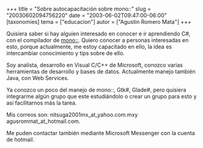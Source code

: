 +++
title = "Sobre autocapacitación sobre mono::"
slug = "20030602094756220"
date = "2003-06-02T09:47:00-06:00"
[taxonomies]
tema = ["educacion"]
autor = ["Agustin Romero Mata"]
+++

Quisiera saber si hay alguien interesado en conocer e ir aprendiendo C#,
con el compilador de [mono::](http://go-mono.com). Quiero conocer a
personas interesadas en esto, porque actualmente, me estoy capacitado en
ello, la idea es intercambiar conocimiento y tips sobre de ello.

<!-- more -->
Soy analista, desarrollo en Visual C/C++ de Microsoft, conozco varias
herramientas de desarrollo y bases de datos. Actualmente manejo también
Java, con Web Services.

Ya conozco un poco del manejo de mono::, Gtk#, Glade#, pero quisiera
integrarme algún grupo que este estudiándolo o crear un grupo para esto
y así facilitarnos más la tarea.

Mis correos son: nitsuga2001mx_at_yahoo.com.mxy
agusrommat_at_hotmail.com.

Me puden contactar también mediante Microsoft Messenger con la cuenta de
hotmail.

